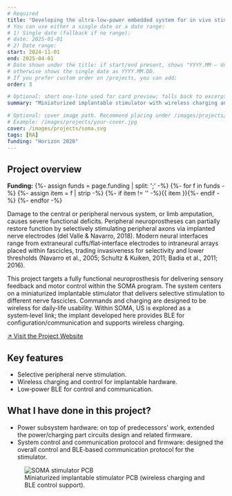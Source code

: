 ```yaml
---
# Required
title: "Developing the ultra‑low‑power embedded system for in vivo stimulation"
# You can use either a single date or a date range:
# 1) Single date (fallback if no range):
# date: 2025-01-01
# 2) Date range:
start: 2024-11-01
end: 2025-04-01
# Date shown under the title: if start/end present, shows "YYYY.MM — Until now/End YYYY.MM";
# otherwise shows the single date as YYYY.MM.DD.
# If you prefer custom order on /projects, you can add:
order: 3

# Optional: short one-line used for card preview; falls back to excerpt/content
summary: "Miniaturized implantable stimulator with wireless charging and BLE control for selective peripheral nerve stimulation."

# Optional: cover image path. Recommend placing under /images/projects/
# Example: /images/projects/your-cover.jpg
cover: /images/projects/soma.svg
tags: [RA]
funding: "Horizon 2020"
---
```




## Project overview

<div class="project-funding-inline"><strong>Funding:</strong>
	{%- assign funds = page.funding | split: ';' -%}
	{%- for f in funds -%}
		{%- assign item = f | strip -%}
		{%- if item != '' -%}<span class="funding-chip">{{ item }}</span>{%- endif -%}
	{%- endfor -%}
</div>

Damage to the central or peripheral nervous system, or limb amputation, causes severe functional deficits. Peripheral neuroprostheses can partially restore function by selectively stimulating peripheral axons via implanted nerve electrodes (del Valle & Navarro, 2018). Modern neural interfaces range from extraneural cuffs/flat‑interface electrodes to intraneural arrays placed within fascicles, trading invasiveness for selectivity and lower thresholds (Navarro et al., 2005; Schultz & Kuiken, 2011; Badia et al., 2011; 2016).

This project targets a fully functional neuroprosthesis for delivering sensory feedback and motor control within the SOMA program. The system centers on a miniaturized implantable stimulator that delivers selective stimulation to different nerve fascicles. Commands and charging are designed to be wireless for daily‑life usability. Within SOMA, US is explored as a system‑level link; the implant developed here provides BLE for configuration/communication and supports wireless charging.


<a class="btn btn-google" href="https://www.soma-fetproject.eu/" target="_blank" rel="noopener">
	<span class="btn-icon" aria-hidden="true">&#8599;</span>
	<span>Visit the Project Website</span>
</a>

## Key features
- Selective peripheral nerve stimulation.
- Wireless charging and control for implantable hardware.
- Low‑power BLE for control and communication.

## What I have done in this project?

- Power subsystem hardware: on top of predecessors’ work, extended the power/charging part circuits design and related firmware.
- System control and communication protocol and firmware: designed the overall control and BLE‑based communication protocol for the stimulator.

<figure>
	<img src="/images/projects/pcbs/soma_pcb.png" alt="SOMA stimulator PCB" loading="lazy" />
	<figcaption>Miniaturized implantable stimulator PCB (wireless charging and BLE control support).</figcaption>
  
</figure>